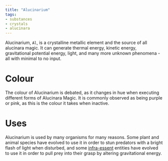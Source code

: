 ```yaml
---
title: "Alucinarium"
tags:
- substances
- crystals
- alucinara
---
```

Alucinarium, `Al`, is a crystalline metallic element and the source of all alucinara magic. It can generate thermal energy, kinetic energy, gravitational potential energy, light, and many more unknown phenomena - all with minimal to no input.

# Colour
The colour of Alucinarium is debated, as it changes in hue when executing different forms of Alucinara Magic. It is commonly observed as being purple or pink, as this is the colour it takes when inactive.

# Uses
Alucinarium is used by many organisms for many reasons. Some plant and animal species have evolved to use it in order to stun predators with a bright flash of light when disturbed, and some [infra-essent](alucinara/realms/infra-essence.md) entities have evolved to use it in order to pull prey into their grasp by altering gravitational energy.